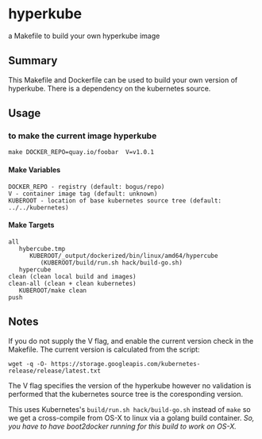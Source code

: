 # hyperkube

a Makefile to build your own hyperkube image

## Summary
This Makefile and Dockerfile can be used to build your own version
of hyperkube.  There is a dependency on the kubernetes source.


## Usage
### to make the current image hyperkube
```
make DOCKER_REPO=quay.io/foobar  V=v1.0.1
```
#### Make Variables
```
DOCKER_REPO - registry (default: bogus/repo)
V - container image tag (default: unknown)
KUBEROOT - location of base kubernetes source tree (default: ../../kubernetes)
```
#### Make Targets
```
all 
   hybercube.tmp
      KUBEROOT/_output/dockerized/bin/linux/amd64/hypercube
         (KUBEROOT/build/run.sh hack/build-go.sh) 
   hypercube
clean (clean local build and images)
clean-all (clean + clean kubernetes)
   KUBEROOT/make clean
push
```
## Notes

If you do not supply the V flag, and enable the current version check in the Makefile.  The current version
is calculated from the script:
```
wget -q -O- https://storage.googleapis.com/kubernetes-release/release/latest.txt
```

The V flag specifies the version of the hyperkube however no validation is performed that the kubernetes source tree is the coresponding version.

This uses Kubernetes's `build/run.sh hack/build-go.sh`  instead of `make` so we get a cross-compile from OS-X to linux via a golang build container.  *So, you have to have boot2docker running for this build to work on OS-X.*

